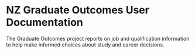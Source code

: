 # NZ Graduate Outcomes User Documentation

The Graduate Outcomes project reports on job and qualification information to help make informed choices about study and career decisions.